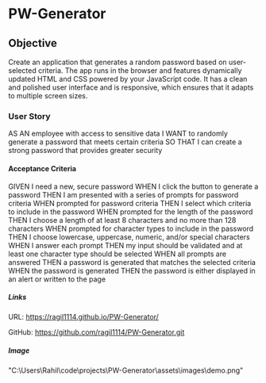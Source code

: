 # PW-Generator

## Objective
Create an application that generates a random password based on user-selected criteria. The app runs in the browser and features dynamically updated HTML and CSS powered by your JavaScript code. It has a clean and polished user interface and is responsive, which ensures that it adapts to multiple screen sizes.

### User Story
AS AN employee with access to sensitive data
I WANT to randomly generate a password that meets certain criteria
SO THAT I can create a strong password that provides greater security

#### Acceptance Criteria
GIVEN I need a new, secure password
WHEN I click the button to generate a password
THEN I am presented with a series of prompts for password criteria
WHEN prompted for password criteria
THEN I select which criteria to include in the password
WHEN prompted for the length of the password
THEN I choose a length of at least 8 characters and no more than 128 characters
WHEN prompted for character types to include in the password
THEN I choose lowercase, uppercase, numeric, and/or special characters
WHEN I answer each prompt
THEN my input should be validated and at least one character type should be selected
WHEN all prompts are answered
THEN a password is generated that matches the selected criteria
WHEN the password is generated
THEN the password is either displayed in an alert or written to the page

##### Links
URL: 
https://ragil1114.github.io/PW-Generator/

GitHub:
https://github.com/ragil1114/PW-Generator.git

##### Image
"C:\Users\Rahil\code\projects\PW-Generator\assets\images\demo.png"